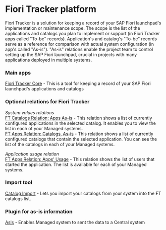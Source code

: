 # Fiori Tracker platform

Fiori Tracker is a solution for keeping a record of your SAP Fiori launchpad's implementation or maintenance scope. The scope is the list of the applications and catalogs you plan to implement or support (in Fiori Tracker apps called "To-be" records). Application's and catalog's "To-be" records serve as a reference for comparison with actual system configuration (in app's called "As-is"). "As-is" relations enable the project team to control setting up the SAP Fiori launchpad, crucial in projects with many applications deployed in multiple systems.

### Main apps
[Fiori Tracker Core](ft-core.md) - This is a tool for keeping a record of your SAP Fiori launchpad's applications and catalogs

### Optional relations for Fiori Tracker
*System values relations*<br>
[FT Catalogs Relation: Apps As-is](/ft-cats-rel-apps-asis.md) - This relation shows a list of currently configured applications in the selected catalog. It enables you to view the list in each of your Managed systems.<br>
[FT Apps Relation: Catalogs, As-is](ft-apps-rel-catalogs-asis.md) - This relation shows a list of currently configured catalogs that contain the selected application. You can see the list of the catalogs in each of your Managed systems.

*Application usage relation*<br>
[FT Apps Relation: Apps' Usage](ft-apps-rel-appsusage.md) - This relation shows the list of users that started the application. The list is available for each of your Managed systems.

### Import tool
[Catalog Import](ci.md) - Lets you import your catalogs from your system into the FT catalogs list.

### Plugin for as-is information
[AsIs](asis.md) - Enables Managed system to sent the data to a Central system
